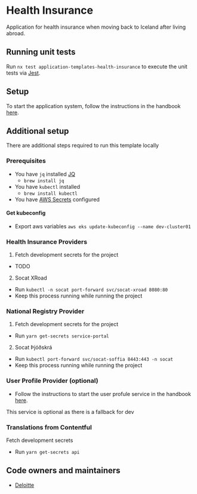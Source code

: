 # Health Insurance

Application for health insurance when moving back to Iceland after living abroad.

## Running unit tests

Run `nx test application-templates-health-insurance` to execute the unit tests via [Jest](https://jestjs.io).

## Setup

To start the application system, follow the instructions in the handbook [here](https://docs.devland.is/handbook/apps/application-system).

## Additional setup

There are additional steps required to run this template locally

### Prerequisites

- You have `jq` installed [JQ](https://stedolan.github.io/jq/)
  - `brew install jq`
- You have `kubectl` installed
  - `brew install kubectl`
- You have [AWS Secrets](../../../../handbook/repository/aws-secrets.md) configured

#### Get kubeconfig

- Export aws variables `aws eks update-kubeconfig --name dev-cluster01`

### Health Insurance Providers

1. Fetch development secrets for the project

- TODO

2. Socat XRoad

- Run `kubectl -n socat port-forward svc/socat-xroad 8080:80`
- Keep this process running while running the project

### National Registry Provider

1. Fetch development secrets for the project

- Run `yarn get-secrets service-portal`

2. Socat Þjóðskrá

- Run `kubectl port-forward svc/socat-soffia 8443:443 -n socat`
- Keep this process running while running the project

### User Profile Provider (optional)

- Follow the instructions to start the user profule service in the handbook [here](https://docs.devland.is/handbook/apps/services/user-profile).

This service is optional as there is a fallback for dev

### Translations from Contentful

Fetch development secrets

- Run `yarn get-secrets api`

## Code owners and maintainers

- [Deloitte](https://github.com/orgs/island-is/teams/deloitte)
